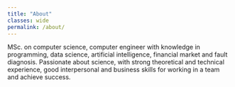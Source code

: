 ```yaml
---
title: "About"
classes: wide
permalink: /about/
---
```


MSc. on computer science, computer engineer with knowledge in programming, data science, artificial intelligence, financial market and fault diagnosis. Passionate about science, with strong theoretical and technical experience, good interpersonal and business skills for working in a team and achieve success.
